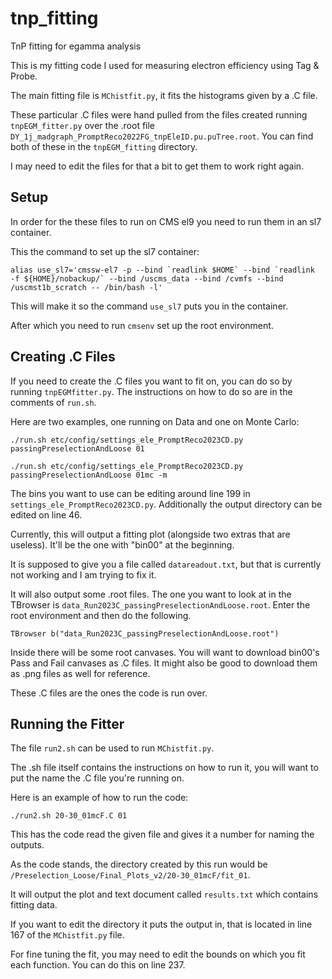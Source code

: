 # tnp_fitting
TnP fitting for egamma analysis

This is my fitting code I used for measuring electron efficiency using Tag & Probe.

The main fitting file is `MChistfit.py`, it fits the histograms given by a .C file.

These particular .C files were hand pulled from the files created running `tnpEGM_fitter.py` over the .root file `DY_1j_madgraph_PromptReco2022FG_tnpEleID.pu.puTree.root`. You can find both of these in the `tnpEGM_fitting` directory.

I may need to edit the files for that a bit to get them to work right again.

## Setup

In order for the these files to run on CMS el9 you need to run them in an sl7 container.

This the command to set up the sl7 container:

```
alias use_sl7='cmssw-el7 -p --bind `readlink $HOME` --bind `readlink
-f ${HOME}/nobackup/` --bind /uscms_data --bind /cvmfs --bind
/uscmst1b_scratch -- /bin/bash -l' 
```

This will make it so the command `use_sl7` puts you in the container.

After which you need to run `cmsenv` set up the root environment.


## Creating .C Files

If you need to create the .C files you want to fit on, you can do so by running `tnpEGMfitter.py`. The instructions on how to do so are in the comments of `run.sh`.


Here are two examples, one running on Data and one on Monte Carlo:

```
./run.sh etc/config/settings_ele_PromptReco2023CD.py
passingPreselectionAndLoose 01

./run.sh etc/config/settings_ele_PromptReco2023CD.py
passingPreselectionAndLoose 01mc -m
```
 
The bins you want to use can be editing around line 199 in `settings_ele_PromptReco2023CD.py`. Additionally the output directory can be edited on line 46.

Currently, this will output a fitting plot (alongside two extras that are useless). It'll be the one with "bin00" at the beginning.

It is supposed to give you a file called `datareadout.txt`, but that is currently not working and I am trying to fix it.

It will also output some .root files. The one you want to look at in the TBrowser is `data_Run2023C_passingPreselectionAndLoose.root`. Enter the root environment and then do the following.

```
TBrowser b("data_Run2023C_passingPreselectionAndLoose.root")

```

Inside there will be some root canvases. You will want to download bin00's Pass and Fail canvases as .C files. It might also be good to download them as .png files as well for reference.

These .C files are the ones the code is run over.


## Running the Fitter


The file `run2.sh` can be used to run `MChistfit.py`.

The .sh file itself contains the instructions on how to run it, you will want to put the name the .C file you're running on.

Here is an example of how to run the code:

```
./run2.sh 20-30_01mcF.C 01
```

This has the code read the given file and gives it a number for naming the outputs.

As the code stands, the directory created by this run would be `/Preselection_Loose/Final_Plots_v2/20-30_01mcF/fit_01`.

It will output the plot and text document called `results.txt` which contains fitting data.

If you want to edit the directory it puts the output in, that is located in line 167 of the `MChistfit.py` file.

For fine tuning the fit, you may need to edit the bounds on which you fit each function. You can do this on line 237.


